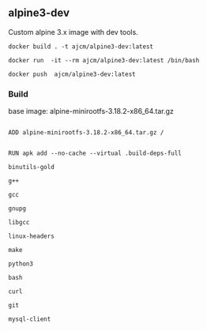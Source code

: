 ## alpine3-dev

Custom alpine 3.x image with dev tools.

`docker build . -t ajcm/alpine3-dev:latest`

`docker run  -it --rm ajcm/alpine3-dev:latest /bin/bash`

`docker push  ajcm/alpine3-dev:latest`

### Build

base image: alpine-minirootfs-3.18.2-x86_64.tar.gz

<code>
ADD alpine-minirootfs-3.18.2-x86_64.tar.gz /

RUN apk add --no-cache --virtual .build-deps-full \
        binutils-gold \
        g++ \
        gcc \
        gnupg \
        libgcc \
        linux-headers \
        make \
        python3 \
        bash \
        curl \
        git  \
        mysql-client
</code>



